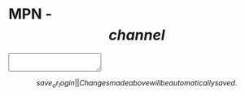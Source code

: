 # MPN - $$channel$$

<textarea id=content></textarea>

$$save_or_login||Changes made above will be automatically saved.$$
